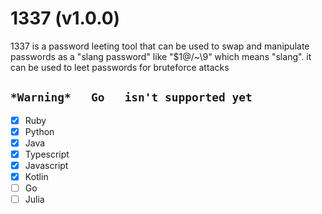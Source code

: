 # 1337 (v1.0.0)
1337 is a password leeting tool that can be used to swap and manipulate passwords as a "slang password" like "$1@/~\9" which means "slang". it can be used to leet passwords for bruteforce attacks


## ```*Warning*   Go   isn't supported yet```
- [x] Ruby
- [x] Python
- [x] Java
- [x] Typescript
- [x] Javascript
- [x] Kotlin
- [ ] Go
- [ ] Julia
